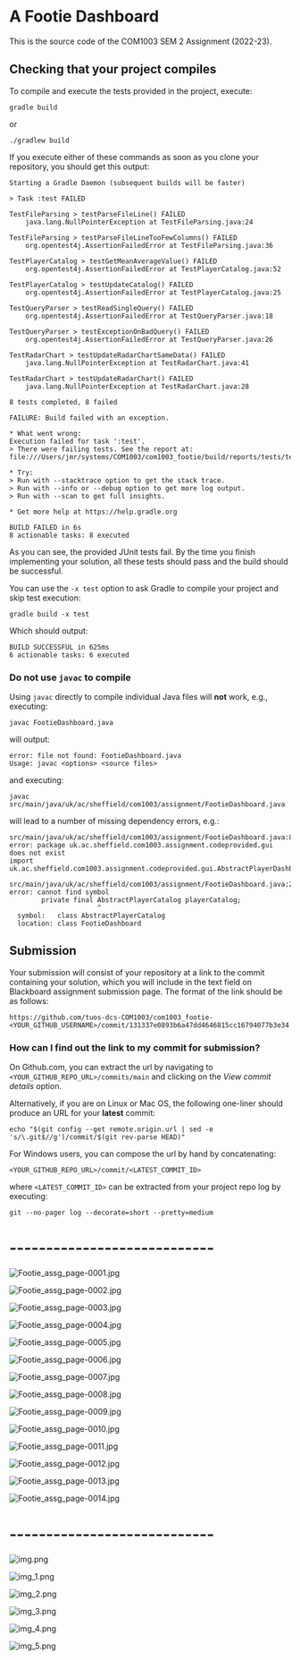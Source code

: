 # A Footie Dashboard

This is the source code of the COM1003 SEM 2 Assignment (2022-23).

## Checking that your project compiles

To compile and execute the tests provided in the project, execute:

```shell
gradle build
```

or

```shell
./gradlew build
```

If you execute either of these commands as soon as you clone your repository, you should get this output:

```
Starting a Gradle Daemon (subsequent builds will be faster)

> Task :test FAILED

TestFileParsing > testParseFileLine() FAILED
    java.lang.NullPointerException at TestFileParsing.java:24

TestFileParsing > testParseFileLineTooFewColumns() FAILED
    org.opentest4j.AssertionFailedError at TestFileParsing.java:36

TestPlayerCatalog > testGetMeanAverageValue() FAILED
    org.opentest4j.AssertionFailedError at TestPlayerCatalog.java:52

TestPlayerCatalog > testUpdateCatalog() FAILED
    org.opentest4j.AssertionFailedError at TestPlayerCatalog.java:25

TestQueryParser > testReadSingleQuery() FAILED
    org.opentest4j.AssertionFailedError at TestQueryParser.java:18

TestQueryParser > testExceptionOnBadQuery() FAILED
    org.opentest4j.AssertionFailedError at TestQueryParser.java:26

TestRadarChart > testUpdateRadarChartSameData() FAILED
    java.lang.NullPointerException at TestRadarChart.java:41

TestRadarChart > testUpdateRadarChart() FAILED
    java.lang.NullPointerException at TestRadarChart.java:28

8 tests completed, 8 failed

FAILURE: Build failed with an exception.

* What went wrong:
Execution failed for task ':test'.
> There were failing tests. See the report at: file:///Users/jmr/systems/COM1003/com1003_footie/build/reports/tests/test/index.html

* Try:
> Run with --stacktrace option to get the stack trace.
> Run with --info or --debug option to get more log output.
> Run with --scan to get full insights.

* Get more help at https://help.gradle.org

BUILD FAILED in 6s
8 actionable tasks: 8 executed
```

As you can see, the provided JUnit tests fail. By the time you finish implementing your solution, all these tests should pass and the build should be successful.

You can use the `-x test` option to ask Gradle to compile your project and skip test execution:

```shell
gradle build -x test
```

Which should output:

```
BUILD SUCCESSFUL in 625ms
6 actionable tasks: 6 executed
```

### Do not use `javac` to compile

Using `javac` directly to compile individual Java files will **not** work, e.g., executing:

```shell
javac FootieDashboard.java
```

will output:

```
error: file not found: FootieDashboard.java
Usage: javac <options> <source files>
```

and executing:

```shell
javac src/main/java/uk/ac/sheffield/com1003/assignment/FootieDashboard.java
```

will lead to a number of missing dependency errors, e.g.:

```
src/main/java/uk/ac/sheffield/com1003/assignment/FootieDashboard.java:8: error: package uk.ac.sheffield.com1003.assignment.codeprovided.gui does not exist
import uk.ac.sheffield.com1003.assignment.codeprovided.gui.AbstractPlayerDashboardPanel;

src/main/java/uk/ac/sheffield/com1003/assignment/FootieDashboard.java:24: error: cannot find symbol
        private final AbstractPlayerCatalog playerCatalog;
                      ^
  symbol:   class AbstractPlayerCatalog
  location: class FootieDashboard
```

## Submission

Your submission will consist of your repository at a link to the commit containing your solution, which you will include in the text field on Blackboard assignment submission page. The format of the link should be as follows:

```
https://github.com/tuos-dcs-COM1003/com1003_footie-<YOUR_GITHUB_USERNAME>/commit/131337e0893b6a47dd4646815cc16794077b3e34
```

### How can I find out the link to my commit for submission?

On Github.com, you can extract the url by navigating to `<YOUR_GITHUB_REPO_URL>/commits/main` and clicking on the _View commit details_ option.

Alternatively, if you are on Linux or Mac OS, the following one-liner should produce an URL for your **latest** commit:

```shell
echo "$(git config --get remote.origin.url | sed -e 's/\.git$//g')/commit/$(git rev-parse HEAD)"
```

For Windows users, you can compose the url by hand by concatenating:

```
<YOUR_GITHUB_REPO_URL>/commit/<LATEST_COMMIT_ID>
```
where `<LATEST_COMMIT_ID>` can be extracted from your project repo log by executing:

```shell
git --no-pager log --decorate=short --pretty=medium
```
# ----------------------------

![Footie_assg_page-0001.jpg](src%2Fmain%2Fresources%2Fquestion%2FFootie_assg_page-0001.jpg)

![Footie_assg_page-0002.jpg](src%2Fmain%2Fresources%2Fquestion%2FFootie_assg_page-0002.jpg)

![Footie_assg_page-0003.jpg](src%2Fmain%2Fresources%2Fquestion%2FFootie_assg_page-0003.jpg)

![Footie_assg_page-0004.jpg](src%2Fmain%2Fresources%2Fquestion%2FFootie_assg_page-0004.jpg)

![Footie_assg_page-0005.jpg](src%2Fmain%2Fresources%2Fquestion%2FFootie_assg_page-0005.jpg)

![Footie_assg_page-0006.jpg](src%2Fmain%2Fresources%2Fquestion%2FFootie_assg_page-0006.jpg)

![Footie_assg_page-0007.jpg](src%2Fmain%2Fresources%2Fquestion%2FFootie_assg_page-0007.jpg)

![Footie_assg_page-0008.jpg](src%2Fmain%2Fresources%2Fquestion%2FFootie_assg_page-0008.jpg)

![Footie_assg_page-0009.jpg](src%2Fmain%2Fresources%2Fquestion%2FFootie_assg_page-0009.jpg)

![Footie_assg_page-0010.jpg](src%2Fmain%2Fresources%2Fquestion%2FFootie_assg_page-0010.jpg)

![Footie_assg_page-0011.jpg](src%2Fmain%2Fresources%2Fquestion%2FFootie_assg_page-0011.jpg)

![Footie_assg_page-0012.jpg](src%2Fmain%2Fresources%2Fquestion%2FFootie_assg_page-0012.jpg)

![Footie_assg_page-0013.jpg](src%2Fmain%2Fresources%2Fquestion%2FFootie_assg_page-0013.jpg)

![Footie_assg_page-0014.jpg](src%2Fmain%2Fresources%2Fquestion%2FFootie_assg_page-0014.jpg)


# ----------------------------

![img.png](src%2Fmain%2Fresources%2FSolutionImage%2Fimg.png)

![img_1.png](src%2Fmain%2Fresources%2FSolutionImage%2Fimg_1.png)

![img_2.png](src%2Fmain%2Fresources%2FSolutionImage%2Fimg_2.png)

![img_3.png](src%2Fmain%2Fresources%2FSolutionImage%2Fimg_3.png)

![img_4.png](src%2Fmain%2Fresources%2FSolutionImage%2Fimg_4.png)

![img_5.png](src%2Fmain%2Fresources%2FSolutionImage%2Fimg_5.png)